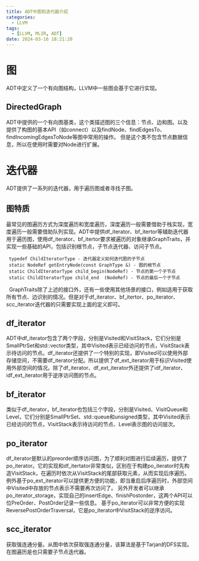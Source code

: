 ```yaml
---
title: ADT中图和迭代器介绍
categories:
  - LLVM
tags:
  - [LLVM, MLIR, ADT]
date: 2024-03-16 18:21:20
---
```


# 图 
ADT中定义了一个有向图结构，LLVM中一些图会基于它进行实现。
## DirectedGraph

ADT中提供的一个有向图基类，这个类描述图的三个信息：节点、边和图。以及提供了构图的基本API（如connect）以及findNode、findEdgesTo、findIncomingEdgesToNode等图中常用的操作。
但是这个类不包含节点数据信息，所以在使用时需要对Node进行扩展。

# 迭代器
ADT提供了一系列的迭代器，用于遍历图或者寻找子图。
## 图特质

最常见的图遍历方式为深度遍历和宽度遍历，深度遍历一般需要借助于栈实现，宽度遍历一般需要借助队列实现。ADT中提供df_iterator、bf_itertor等辅助迭代器用于遍历图，使用df_iterator、bf_itertor要求被遍历的对象继承GraphTraits，并实现一些基础的API，包括识别根节点，子节点迭代器、访问子节点。

``` typedef NodeRef           - 图中节点类型
 typedef ChildIteratorType - 迭代器定义如何迭代图的子节点
 static NodeRef getEntryNode(const GraphType &) - 图的根节点
 static ChildIteratorType child_begin(NodeRef) - 节点的第一个子节点
 static ChildIteratorType child_end  (NodeRef) - 节点的最后一个子节点
```
 
GraphTraits除了上述的接口外，还有一些使用其他场景的接口，例如适用于获取所有节点、边识别的情况。但是对于df_iterator、bf_itertor、po_iterator、scc_iterator迭代器的只需要实现上面的定义即可。

## df_iterator

ADT中df_iterator包含了两个字段，分别是Visited和VisitStack，它们分别是SmallPtrSet和std::vector类型，其中Visited表示已经访问的节点，VisitStack表示待访问的节点。df_iterator还提供了一个特别的实现，即Visited可以使用外部存储空间，不需要df_iterator分配。所以提供了df_ext_iterator用于标识Visited使用外部空间的情况。除了df_iterator、df_ext_iterator外还提供了idf_iterator、idf_ext_iterator用于逆序访问图的节点。

## bf_iterator

类似于df_iterator，bf_iterator也包括三个字段，分别是Visited、VisitQueue和Level，它们分别是SmallPtrSet、std::queue和unsigned类型，其中Visited表示已经访问的节点，VisitStack表示待访问的节点、Level表示图的访问层次。

## po_iterator

df_iterator是默认的preorder顺序访问图，为了顺利对图进行后续遍历，提供了po_iterator。它的实现和df_itertator非常类似，区别在于构建po_iterator时先构造VisitStack，在遍历时依次从VisitStack的尾部获取元素，从而实现后序遍历。
例外基于po_ext_iterator可以提供更方便的功能，即当重启后序遍历时，外部空间中Visited中存放的节点表示不需要再次访问了。
另外开发者可以继承po_iterator_storage，实现自己的insertEdge、finishPostorder，这两个API可以位PreOrder、PostOrder记录一些信息。
基于po_iterator可以非常方便的实现ReversePostOrderTraversal，它是po_iterator中VisitStack的逆序访问。

## scc_iterator

获取强连通分量。从图中依次获取强连通分量，该算法是基于Tarjan的DFS实现。在图遍历是也只需要子节点迭代器。

<!-- more -->
